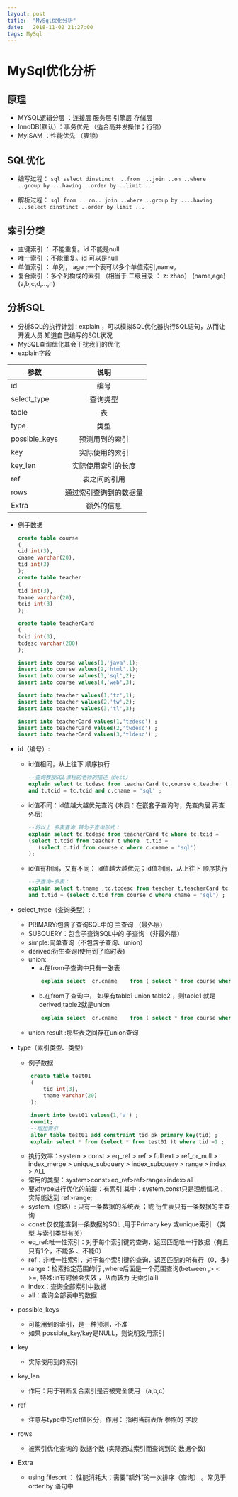 ```yaml
---
layout: post
title:  "MySql优化分析"
date:   2018-11-02 21:27:00
tags: MySql
---
```


# MySql优化分析
## 原理
-  MYSQL逻辑分层 ：连接层 服务层 引擎层 存储层
-  InnoDB(默认) ：事务优先 （适合高并发操作；行锁）
- MyISAM ：性能优先  （表锁）
## SQL优化
- 编写过程：
        ```sql
			select dinstinct  ..from  ..join ..on ..where ..group by ...having ..order by ..limit ..
            ```


- 解析过程：
		```sql
			from .. on.. join ..where ..group by ....having ...select dinstinct ..order by limit ...
        ```


## 索引分类
- 主键索引  ：  不能重复。id    不能是null
- 唯一索引  ：不能重复。id    可以是null
- 单值索引  ： 单列， age ;一个表可以多个单值索引,name。
- 复合索引  ：多个列构成的索引 （相当于 二级目录 ：  z: zhao）  (name,age)   (a,b,c,d,...,n)
## 分析SQL
- 分析SQL的执行计划  : explain   ，可以模拟SQL优化器执行SQL语句，从而让开发人员 知道自己编写的SQL状况
- MySQL查询优化其会干扰我们的优化
- explain字段


| 参数           | 说明                |
| -------------  |:-------------------:|
| id             | 编号                |                    
| select_type    | 查询类型            |                    
| table          |  表                 |                    
| type           | 类型                |             
| possible_keys  | 预测用到的索引      |              
| key            | 实际使用的索引      |           
| key_len        | 实际使用索引的长度  | 
| ref            | 表之间的引用        | 
| rows           | 通过索引查询到的数据量 |   
| Extra          | 额外的信息              |   


    
- 例子数据
    ```sql
    create table course
    (
    cid int(3),
    cname varchar(20),
    tid int(3)
    );
    create table teacher
    (
    tid int(3),
    tname varchar(20),
    tcid int(3)
    );

    create table teacherCard
    (
    tcid int(3),
    tcdesc varchar(200)
    );

    insert into course values(1,'java',1);
    insert into course values(2,'html',1);
    insert into course values(3,'sql',2);
    insert into course values(4,'web',3);

    insert into teacher values(1,'tz',1);
    insert into teacher values(2,'tw',2);
    insert into teacher values(3,'tl',3);

    insert into teacherCard values(1,'tzdesc') ;
    insert into teacherCard values(2,'twdesc') ;
    insert into teacherCard values(3,'tldesc') ;
    ```


- id（编号）:

    - id值相同，从上往下 顺序执行
        
        ```sql
        --查询教授SQL课程的老师的描述（desc）
        explain select tc.tcdesc from teacherCard tc,course c,teacher t where c.tid = t.tid
        and t.tcid = tc.tcid and c.cname = 'sql' ;
        ```

    - id值不同：id值越大越优先查询 (本质：在嵌套子查询时，先查内层 再查外层)

         ```sql
        --将以上 多表查询 转为子查询形式：
        explain select tc.tcdesc from teacherCard tc where tc.tcid = 
        (select t.tcid from teacher t where  t.tid =  
            (select c.tid from course c where c.cname = 'sql')
        );
        ```

    - id值有相同，又有不同： id值越大越优先；id值相同，从上往下 顺序执行

         ```sql
        --子查询+多表：
        explain select t.tname ,tc.tcdesc from teacher t,teacherCard tc where t.tcid= tc.tcid
        and t.tid = (select c.tid from course c where cname = 'sql') ;
        ```

- select_type（查询类型）:

    - PRIMARY:包含子查询SQL中的 主查询 （最外层）
    - SUBQUERY：包含子查询SQL中的 子查询 （非最外层）
    - simple:简单查询（不包含子查询、union）
    - derived:衍生查询(使用到了临时表)
    - union:
        - a.在from子查询中只有一张表      
        ```sql
            explain select  cr.cname 	from ( select * from course where tid in (1,2) ) cr ;
        ```
        - b.在from子查询中， 如果有table1 union table2 ，则table1 就是derived,table2就是union
        ```sql
            explain select  cr.cname 	from ( select * from course where tid = 1  union select * from course where tid = 2 ) cr ;
        ```
    - union result :那些表之间存在union查询

- type（索引类型、类型）

    - 例子数据
    ```sql
        create table test01
        (
            tid int(3),
            tname varchar(20)
        );

        insert into test01 values(1,'a') ;
        commit;
        --增加索引
        alter table test01 add constraint tid_pk primary key(tid) ;
        explain select * from (select * from test01 )t where tid =1 ;
    ```
    - 执行效率：system > const > eq_ref > ref > fulltext > ref_or_null > index_merge > unique_subquery > index_subquery > range > index > ALL
    - 常用的类型：system>const>eq_ref>ref>range>index>all
    - 要对type进行优化的前提：有索引,其中：system,const只是理想情况；实际能达到 ref>range;
    - system（忽略）: 只有一条数据的系统表 ；或 衍生表只有一条数据的主查询
    - const:仅仅能查到一条数据的SQL ,用于Primary key 或unique索引  （类型 与索引类型有关）
    - eq_ref:唯一性索引：对于每个索引键的查询，返回匹配唯一行数据（有且只有1个，不能多 、不能0）
    - ref：非唯一性索引，对于每个索引键的查询，返回匹配的所有行（0，多）
    - range：检索指定范围的行 ,where后面是一个范围查询(between   ,> < >=,     特殊:in有时候会失效 ，从而转为 无索引all)
    - index：查询全部索引中数据
    - all：查询全部表中的数据 

- possible_keys

    - 可能用到的索引，是一种预测，不准
    - 如果 possible_key/key是NULL，则说明没用索引

- key

    - 实际使用到的索引

- key_len

    - 作用：用于判断复合索引是否被完全使用  （a,b,c）
-  ref

    - 注意与type中的ref值区分，作用： 指明当前表所 参照的 字段

- rows

    - 被索引优化查询的 数据个数 (实际通过索引而查询到的 数据个数)
- Extra

    - using filesort ： 性能消耗大；需要“额外”的一次排序（查询）  。常见于 order by 语句中


